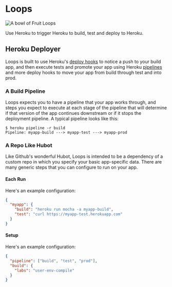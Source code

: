 # Loops

![A bowl of Fruit Loops][loops]

Use Heroku to trigger Heroku to build, test and deploy to Heroku.

[loops]: http://upload.wikimedia.org/wikipedia/commons/thumb/a/a3/Froot_loops_in_a_bowl.jpg/320px-Froot_loops_in_a_bowl.jpg

## Heroku Deployer

Loops is built to use Heroku's [deploy hooks][deploy-hooks] to notice a push to your
build app, and then execute tests and promote your app using Heroku [pipelines][pipelines]
and more deploy hooks to move your app from build through test and into prod.

[deploy-hooks]: https://devcenter.heroku.com/articles/deploy-hooks
[pipelines]: https://devcenter.heroku.com/articles/labs-pipelines

### A Build Pipeline

Loops expects you to have a pipeline that your app works through, and steps you expect to
execute at each stage of the pipeline that will determine if that version of the app continues
downstream or if it stops the deployment pipeline. A typical pipeline looks like this:

```console
$ heroku pipeline -r build
Pipeline: myapp-build ---> myapp-test ---> myapp-prod
```

### A Repo Like Hubot

Like Github's wonderful Hubot, Loops is intended to be a dependency of a custom repo in which
you specify your basic app-specific data. There are many generic steps that you can configure
to run on your app.

#### Each Run

Here's an example configuration:

```json
{
  "myapp": {
    "build": "heroku run mocha -a myapp-build",
    "test": "curl https://myapp-test.herokuapp.com"
  }
}
```

#### Setup

Here's an example configuration:

```json
{
  "pipeline": ["build", "test", "prod"],
  "build": {
    "labs": "user-env-compile"
  }
}
```
